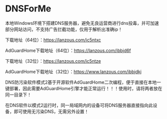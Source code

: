 # DNSForMe

本地Windows环境下搭建DNS服务器，避免无良运营商进行dns投毒，并可加速部分网站访问，不支持广告拦截功能，仅用于解析出准确ip！

下载地址（64位）：https://lanzous.com/ic5ntxc

AdGuardHome下载地址（64位）：https://lanzous.com/ibbjd6f

下载地址（32位）：https://lanzous.com/ic5ntze

AdGuardHome下载地址（32位）：https://www.lanzous.com/ibbjdkj

DNS防污染软件模式2基于开源软件AdGuardHome二次编程，便于直接在本地一键部署，因此需要AdGuardHome引擎才能正常运行！！！使用时，请将两者放在同一目录下！

在DNS软件以模式2运行时，同一局域网内的设备可将DNS服务器直接指向此设备，即可使用无污染DNS，无需另外设置！

